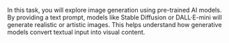 In this task, you will explore image generation using pre-trained AI models. By providing a text prompt, models like Stable Diffusion or DALL·E-mini will generate realistic or artistic images. This helps understand how generative models convert textual input into visual content.
